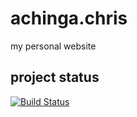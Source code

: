 # achinga.chris
my personal website

## project status
[![Build Status](https://travis-ci.com/ChrisAchinga/achinga.chris.svg?branch=master)](https://travis-ci.com/ChrisAchinga/achinga.chris)
